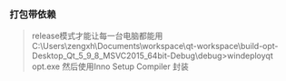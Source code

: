 ### 打包带依赖
> release模式才能让每一台电脑都能用
> C:\Users\zengxh\Documents\workspace\qt-workspace\build-opt-Desktop_Qt_5_9_8_MSVC2015_64bit-Debug\debug>windeployqt opt.exe
> 然后使用Inno Setup Compiler 封装